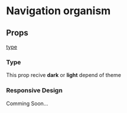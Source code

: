 # Navigation organism

## Props

[type](#type)

### Type

This prop recive **dark** or **light** depend of theme

### Responsive Design

Comming Soon...
